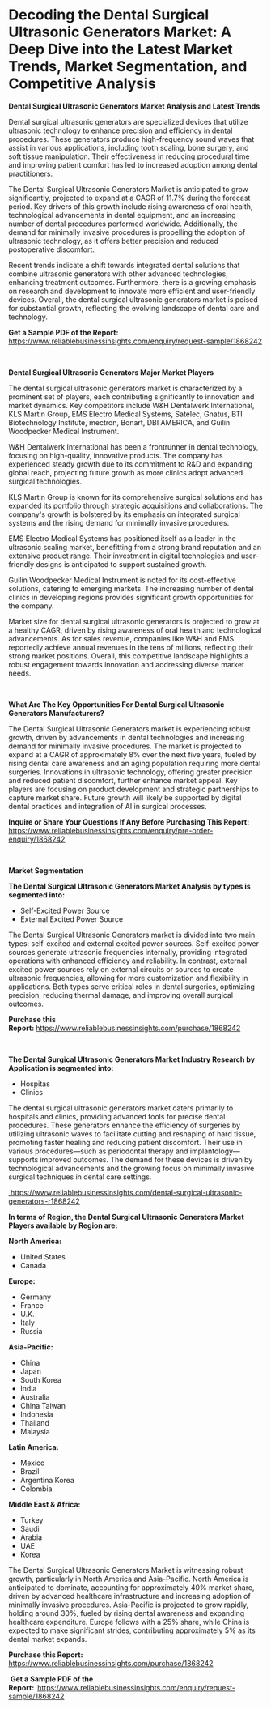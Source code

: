 <p><h1>Decoding the Dental Surgical Ultrasonic Generators Market: A Deep Dive into the Latest Market Trends, Market Segmentation, and Competitive Analysis</h1></p><p><strong>Dental Surgical Ultrasonic Generators Market Analysis and Latest Trends</strong></p>
<p><p>Dental surgical ultrasonic generators are specialized devices that utilize ultrasonic technology to enhance precision and efficiency in dental procedures. These generators produce high-frequency sound waves that assist in various applications, including tooth scaling, bone surgery, and soft tissue manipulation. Their effectiveness in reducing procedural time and improving patient comfort has led to increased adoption among dental practitioners.</p><p>The Dental Surgical Ultrasonic Generators Market is anticipated to grow significantly, projected to expand at a CAGR of 11.7% during the forecast period. Key drivers of this growth include rising awareness of oral health, technological advancements in dental equipment, and an increasing number of dental procedures performed worldwide. Additionally, the demand for minimally invasive procedures is propelling the adoption of ultrasonic technology, as it offers better precision and reduced postoperative discomfort.</p><p>Recent trends indicate a shift towards integrated dental solutions that combine ultrasonic generators with other advanced technologies, enhancing treatment outcomes. Furthermore, there is a growing emphasis on research and development to innovate more efficient and user-friendly devices. Overall, the dental surgical ultrasonic generators market is poised for substantial growth, reflecting the evolving landscape of dental care and technology.</p></p>
<p><strong>Get a Sample PDF of the Report:&nbsp;</strong> <a href="https://www.reliablebusinessinsights.com/enquiry/request-sample/1868242?utm_campaign=62&utm_medium=2&utm_source=Github&utm_content=ia&utm_term=14042025&utm_id=dental-surgical-ultrasonic-generators">https://www.reliablebusinessinsights.com/enquiry/request-sample/1868242</a></p>
<p>&nbsp;</p>
<p><strong>Dental Surgical Ultrasonic Generators Major Market Players</strong></p>
<p><p>The dental surgical ultrasonic generators market is characterized by a prominent set of players, each contributing significantly to innovation and market dynamics. Key competitors include W&H Dentalwerk International, KLS Martin Group, EMS Electro Medical Systems, Satelec, Gnatus, BTI Biotechnology Institute, mectron, Bonart, DBI AMERICA, and Guilin Woodpecker Medical Instrument.</p><p>W&H Dentalwerk International has been a frontrunner in dental technology, focusing on high-quality, innovative products. The company has experienced steady growth due to its commitment to R&D and expanding global reach, projecting future growth as more clinics adopt advanced surgical technologies.</p><p>KLS Martin Group is known for its comprehensive surgical solutions and has expanded its portfolio through strategic acquisitions and collaborations. The company's growth is bolstered by its emphasis on integrated surgical systems and the rising demand for minimally invasive procedures.</p><p>EMS Electro Medical Systems has positioned itself as a leader in the ultrasonic scaling market, benefitting from a strong brand reputation and an extensive product range. Their investment in digital technologies and user-friendly designs is anticipated to support sustained growth.</p><p>Guilin Woodpecker Medical Instrument is noted for its cost-effective solutions, catering to emerging markets. The increasing number of dental clinics in developing regions provides significant growth opportunities for the company.</p><p>Market size for dental surgical ultrasonic generators is projected to grow at a healthy CAGR, driven by rising awareness of oral health and technological advancements. As for sales revenue, companies like W&H and EMS reportedly achieve annual revenues in the tens of millions, reflecting their strong market positions. Overall, this competitive landscape highlights a robust engagement towards innovation and addressing diverse market needs.</p></p>
<p>&nbsp;</p>
<p><strong>What Are The Key Opportunities For Dental Surgical Ultrasonic Generators Manufacturers?</strong></p>
<p><p>The Dental Surgical Ultrasonic Generators market is experiencing robust growth, driven by advancements in dental technologies and increasing demand for minimally invasive procedures. The market is projected to expand at a CAGR of approximately 8% over the next five years, fueled by rising dental care awareness and an aging population requiring more dental surgeries. Innovations in ultrasonic technology, offering greater precision and reduced patient discomfort, further enhance market appeal. Key players are focusing on product development and strategic partnerships to capture market share. Future growth will likely be supported by digital dental practices and integration of AI in surgical processes.</p></p>
<p><strong>Inquire or Share Your Questions If Any Before Purchasing This Report:</strong> <a href="https://www.reliablebusinessinsights.com/enquiry/pre-order-enquiry/1868242?utm_campaign=62&utm_medium=2&utm_source=Github&utm_content=ia&utm_term=14042025&utm_id=dental-surgical-ultrasonic-generators">https://www.reliablebusinessinsights.com/enquiry/pre-order-enquiry/1868242</a></p>
<p>&nbsp;</p>
<p><strong>Market Segmentation</strong></p>
<p><strong>The Dental Surgical Ultrasonic Generators Market Analysis by types is segmented into:</strong></p>
<p><ul><li>Self-Excited Power Source</li><li>External Excited Power Source</li></ul></p>
<p><p>The Dental Surgical Ultrasonic Generators market is divided into two main types: self-excited and external excited power sources. Self-excited power sources generate ultrasonic frequencies internally, providing integrated operations with enhanced efficiency and reliability. In contrast, external excited power sources rely on external circuits or sources to create ultrasonic frequencies, allowing for more customization and flexibility in applications. Both types serve critical roles in dental surgeries, optimizing precision, reducing thermal damage, and improving overall surgical outcomes.</p></p>
<p><strong>Purchase this Report:&nbsp;</strong><a href="https://www.reliablebusinessinsights.com/purchase/1868242?utm_campaign=62&utm_medium=2&utm_source=Github&utm_content=ia&utm_term=14042025&utm_id=dental-surgical-ultrasonic-generators">https://www.reliablebusinessinsights.com/purchase/1868242</a></p>
<p>&nbsp;</p>
<p><strong>The Dental Surgical Ultrasonic Generators Market Industry Research by Application is segmented into:</strong></p>
<p><ul><li>Hospitas</li><li>Clinics</li></ul></p>
<p><p>The dental surgical ultrasonic generators market caters primarily to hospitals and clinics, providing advanced tools for precise dental procedures. These generators enhance the efficiency of surgeries by utilizing ultrasonic waves to facilitate cutting and reshaping of hard tissue, promoting faster healing and reducing patient discomfort. Their use in various procedures—such as periodontal therapy and implantology—supports improved outcomes. The demand for these devices is driven by technological advancements and the growing focus on minimally invasive surgical techniques in dental care settings.</p></p>
<p><a href="https://www.reliablebusinessinsights.com/dental-surgical-ultrasonic-generators-r1868242?utm_campaign=62&utm_medium=2&utm_source=Github&utm_content=ia&utm_term=14042025&utm_id=dental-surgical-ultrasonic-generators">&nbsp;https://www.reliablebusinessinsights.com/dental-surgical-ultrasonic-generators-r1868242</a></p>
<p><strong>In terms of Region, the Dental Surgical Ultrasonic Generators Market Players available by Region are:</strong></p>
<p>
    <p> <strong> North America: </strong>
        <ul>
            <li>United States</li>
            <li>Canada</li>
        </ul>
        </p> 
    <p> <strong> Europe: </strong>
        <ul>
            <li>Germany</li>
            <li>France</li>
            <li>U.K.</li>
            <li>Italy</li>
            <li>Russia</li>
        </ul>
        </p> 
    <p> <strong> Asia-Pacific: </strong>
        <ul>
            <li>China</li>
            <li>Japan</li>
            <li>South Korea</li>
            <li>India</li>
            <li>Australia</li>
            <li>China Taiwan</li>
            <li>Indonesia</li>
            <li>Thailand</li>
            <li>Malaysia</li>
        </ul>
        </p> 
    <p> <strong> Latin America: </strong>
        <ul>
            <li>Mexico</li>
            <li>Brazil</li>
            <li>Argentina Korea</li>
            <li>Colombia</li>
        </ul>
        </p> 
    <p> <strong> Middle East & Africa: </strong>
        <ul>
            <li>Turkey</li>
            <li>Saudi</li>
            <li>Arabia</li>
            <li>UAE</li>
            <li>Korea</li>
        </ul>
    </p>
    </p>
<p><p>The Dental Surgical Ultrasonic Generators Market is witnessing robust growth, particularly in North America and Asia-Pacific. North America is anticipated to dominate, accounting for approximately 40% market share, driven by advanced healthcare infrastructure and increasing adoption of minimally invasive procedures. Asia-Pacific is projected to grow rapidly, holding around 30%, fueled by rising dental awareness and expanding healthcare expenditure. Europe follows with a 25% share, while China is expected to make significant strides, contributing approximately 5% as its dental market expands.</p></p>
<p><strong>Purchase this Report: </strong><a href="https://www.reliablebusinessinsights.com/purchase/1868242?utm_campaign=62&utm_medium=2&utm_source=Github&utm_content=ia&utm_term=14042025&utm_id=dental-surgical-ultrasonic-generators">https://www.reliablebusinessinsights.com/purchase/1868242</a></p>
<p>&nbsp;<strong>Get a Sample PDF of the Report:&nbsp;&nbsp;</strong><a href="https://www.reliablebusinessinsights.com/enquiry/request-sample/1868242?utm_campaign=62&utm_medium=2&utm_source=Github&utm_content=ia&utm_term=14042025&utm_id=dental-surgical-ultrasonic-generators">https://www.reliablebusinessinsights.com/enquiry/request-sample/1868242</a></p>
<p><strong></strong></p>
<p><p></p><p></p><p></p></p>